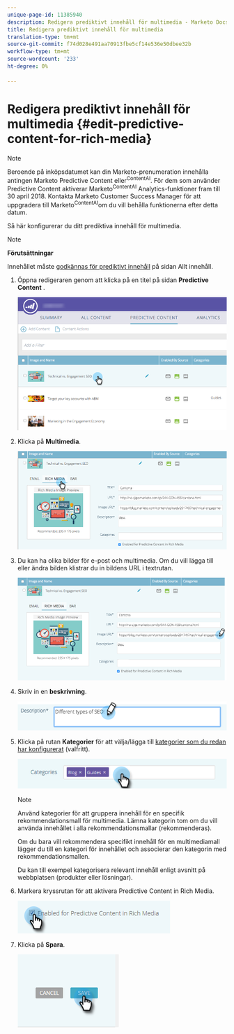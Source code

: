 ```yaml
---
unique-page-id: 11385940
description: Redigera prediktivt innehåll för multimedia - Marketo Docs - Produktdokumentation
title: Redigera prediktivt innehåll för multimedia
translation-type: tm+mt
source-git-commit: f74d028e491aa70913fbe5cf14e536e50dbee32b
workflow-type: tm+mt
source-wordcount: '233'
ht-degree: 0%

---
```



# Redigera prediktivt innehåll för multimedia {#edit-predictive-content-for-rich-media}

>[!NOTE]
>
>Beroende på inköpsdatumet kan din Marketo-prenumeration innehålla antingen Marketo Predictive Content eller<sup>ContentAI</sup>. För dem som använder Predictive Content aktiverar Marketo<sup>ContentAI</sup> Analytics-funktioner fram till 30 april 2018. Kontakta Marketo Customer Success Manager för att uppgradera till Marketo<sup>ContentAI</sup>om du vill behålla funktionerna efter detta datum.

Så här konfigurerar du ditt prediktiva innehåll för multimedia.

>[!NOTE]
>
>**Förutsättningar**
>
>Innehållet måste [godkännas för prediktivt innehåll](/help/marketo/product-docs/predictive-content/working-with-all-content/approve-a-title-for-predictive-content.md) på sidan Allt innehåll.

1. Öppna redigeraren genom att klicka på en titel på sidan **Predictive Content** .

   ![](assets/image2017-10-3-9-3a40-3a38.png)

1. Klicka på **Multimedia**.

   ![](assets/image2017-10-3-9-3a41-3a33.png)

1. Du kan ha olika bilder för e-post och multimedia. Om du vill lägga till eller ändra bilden klistrar du in bildens URL i textrutan.

   ![](assets/image2017-10-3-9-3a42-3a20.png)

1. Skriv in en **beskrivning**.

   ![](assets/image2017-10-3-9-3a43-3a43.png)

1. Klicka på rutan **Kategorier** för att välja/lägga till [kategorier som du redan har konfigurerat](/help/marketo/product-docs/predictive-content/getting-started/set-up-categories.md) (valfritt).

   ![](assets/image2017-10-3-9-3a55-3a57.png)

   >[!NOTE]
   >
   >Använd kategorier för att gruppera innehåll för en specifik rekommendationsmall för multimedia. Lämna kategorin tom om du vill använda innehållet i alla rekommendationsmallar (rekommenderas).
   >
   >Om du bara vill rekommendera specifikt innehåll för en multimediamall lägger du till en kategori för innehållet och associerar den kategorin med rekommendationsmallen.
   >
   >Du kan till exempel kategorisera relevant innehåll enligt avsnitt på webbplatsen (produkter eller lösningar).

1. Markera kryssrutan för att aktivera Predictive Content in Rich Media.

   ![](assets/six-1.png)

1. Klicka på **Spara**.

   ![](assets/save.png)
